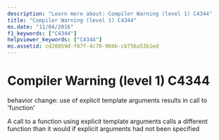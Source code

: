 ```yaml
---
description: "Learn more about: Compiler Warning (level 1) C4344"
title: "Compiler Warning (level 1) C4344"
ms.date: "11/04/2016"
f1_keywords: ["C4344"]
helpviewer_keywords: ["C4344"]
ms.assetid: cd20859d-f07f-4c70-904b-cb756a53b1ed
---
```

# Compiler Warning (level 1) C4344

behavior change: use of explicit template arguments results in call to 'function'

A call to a function using explicit template arguments calls a different function than it would if explicit arguments had not been specified
